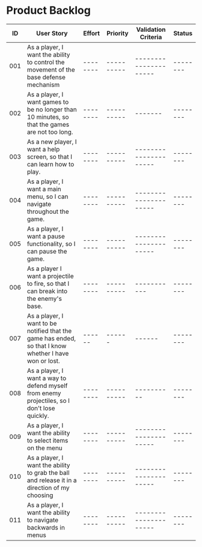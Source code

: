 # Product Backlog

| ID | User Story | Effort | Priority | Validation Criteria | Status |
|----|------------|--------|----------|---------------------|--------|
|001| As a player, I want the ability to control the movement of the base defense mechanism|--------|----------|---------------------|--------|
|002| As a player, I want games to be no longer than 10 minutes, so that the games are not too long.|--------|----------|-------|--------|
|003| As a new player, I want a help screen, so that I can learn how to play.|--------|----------|---------------------|--------|
|004| As a player, I want a main menu, so I can navigate throughout the game.|--------|----------|---------------------|--------|
|005| As a player, I want a pause functionality, so I can pause the game.|--------|----------|---------------------|--------|
|006| As a player I want a projectile to fire, so that I can break into the enemy's base.|--------|----------|-----------|--------|
|007| As a player, I want to be notified that the game has ended, so that I know whether I have won or lost.|------|------|------|--------|
|008|As a player, I want a way to defend myself from enemy projectiles, so I don't lose quickly.|--------|----------|----------|--------|
|009| As a player, I want the ability to select items on the menu|--------|----------|---------------------|--------|
|010| As a player, I want the ability to grab the ball and release it in a direction of my choosing|--------|----------|---------------------|--------|
|011| As a player, I want the ability to navigate backwards in menus|--------|----------|---------------------|--------|
